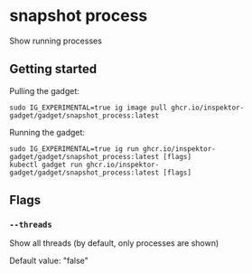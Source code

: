 # snapshot process

Show running processes

## Getting started
Pulling the gadget:
```
sudo IG_EXPERIMENTAL=true ig image pull ghcr.io/inspektor-gadget/gadget/snapshot_process:latest
```
Running the gadget:
```
sudo IG_EXPERIMENTAL=true ig run ghcr.io/inspektor-gadget/gadget/snapshot_process:latest [flags]
kubectl gadget run ghcr.io/inspektor-gadget/gadget/snapshot_process:latest [flags]
```

## Flags

### `--threads`
Show all threads (by default, only processes are shown)

Default value: "false"
